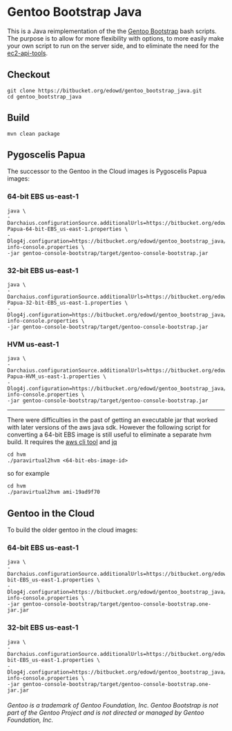
# Gentoo Bootstrap Java

This is a Java reimplementation of the the [Gentoo Bootstrap](https://bitbucket.org/edowd/gentoo_bootstrap) bash scripts. The purpose is to allow for more flexibility with options, to more easily make your own script to run on the server side, and to eliminate the need for the [ec2-api-tools](http://aws.amazon.com/developertools/351).

## Checkout

```
git clone https://bitbucket.org/edowd/gentoo_bootstrap_java.git
cd gentoo_bootstrap_java
```

## Build

```
mvn clean package
```

## Pygoscelis Papua

The successor to the Gentoo in the Cloud images is Pygoscelis Papua images:

### 64-bit EBS us-east-1

```
java \
-Darchaius.configurationSource.additionalUrls=https://bitbucket.org/edowd/gentoo_bootstrap_java/raw/master/config/Pygoscelis-Papua-64-bit-EBS_us-east-1.properties \
-Dlog4j.configuration=https://bitbucket.org/edowd/gentoo_bootstrap_java/raw/master/config/log4j-info-console.properties \
-jar gentoo-console-bootstrap/target/gentoo-console-bootstrap.jar
```

### 32-bit EBS us-east-1

```
java \
-Darchaius.configurationSource.additionalUrls=https://bitbucket.org/edowd/gentoo_bootstrap_java/raw/master/config/Pygoscelis-Papua-32-bit-EBS_us-east-1.properties \
-Dlog4j.configuration=https://bitbucket.org/edowd/gentoo_bootstrap_java/raw/master/config/log4j-info-console.properties \
-jar gentoo-console-bootstrap/target/gentoo-console-bootstrap.jar
```

### HVM us-east-1

```
java \
-Darchaius.configurationSource.additionalUrls=https://bitbucket.org/edowd/gentoo_bootstrap_java/raw/master/config/Pygoscelis-Papua-HVM_us-east-1.properties \
-Dlog4j.configuration=https://bitbucket.org/edowd/gentoo_bootstrap_java/raw/master/config/log4j-info-console.properties \
-jar gentoo-console-bootstrap/target/gentoo-console-bootstrap.jar
```

- - - - -

There were difficulties in the past of getting an executable jar that worked with later versions of the aws java sdk. However the following script for converting a 64-bit EBS image is still useful to eliminate a separate hvm build. It requires the [aws cli tool](http://www.dowdandassociates.com/blog/content/howto-install-aws-cli-aws-command-line-interface/) and [jq](http://www.dowdandassociates.com/blog/content/howto-install-jq/)

```
cd hvm
./paravirtual2hvm <64-bit-ebs-image-id>
```

so for example

```
cd hvm
./paravirtual2hvm ami-19ad9f70
```

## Gentoo in the Cloud

To build the older gentoo in the cloud images:

### 64-bit EBS us-east-1

```
java \
-Darchaius.configurationSource.additionalUrls=https://bitbucket.org/edowd/gentoo_bootstrap_java/raw/master/config/Gentoo_64-bit-EBS_us-east-1.properties \
-Dlog4j.configuration=https://bitbucket.org/edowd/gentoo_bootstrap_java/raw/master/config/log4j-info-console.properties \
-jar gentoo-console-bootstrap/target/gentoo-console-bootstrap.one-jar.jar
```

### 32-bit EBS us-east-1

```
java \
-Darchaius.configurationSource.additionalUrls=https://bitbucket.org/edowd/gentoo_bootstrap_java/raw/master/config/Gentoo_32-bit-EBS_us-east-1.properties \
-Dlog4j.configuration=https://bitbucket.org/edowd/gentoo_bootstrap_java/raw/master/config/log4j-info-console.properties \
-jar gentoo-console-bootstrap/target/gentoo-console-bootstrap.one-jar.jar
```

###### Gentoo is a trademark of Gentoo Foundation, Inc. Gentoo Bootstrap is not part of the Gentoo Project and is not directed or managed by Gentoo Foundation, Inc.

